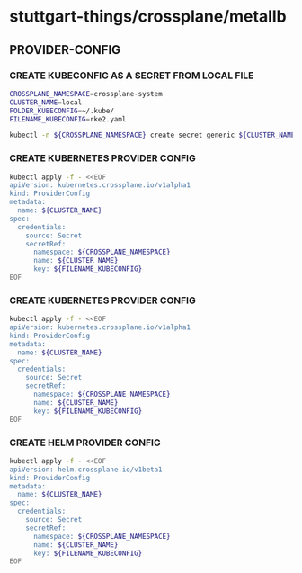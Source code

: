 # stuttgart-things/crossplane/metallb

## PROVIDER-CONFIG

### CREATE KUBECONFIG AS A SECRET FROM LOCAL FILE

```bash
CROSSPLANE_NAMESPACE=crossplane-system
CLUSTER_NAME=local
FOLDER_KUBECONFIG=~/.kube/
FILENAME_KUBECONFIG=rke2.yaml
```

```bash
kubectl -n ${CROSSPLANE_NAMESPACE} create secret generic ${CLUSTER_NAME} --from-file=${FOLDER_KUBECONFIG}/${FILENAME_KUBECONFIG}
```

### CREATE KUBERNETES PROVIDER CONFIG

```bash
kubectl apply -f - <<EOF
apiVersion: kubernetes.crossplane.io/v1alpha1
kind: ProviderConfig
metadata:
  name: ${CLUSTER_NAME}
spec:
  credentials:
    source: Secret
    secretRef:
      namespace: ${CROSSPLANE_NAMESPACE}
      name: ${CLUSTER_NAME}
      key: ${FILENAME_KUBECONFIG}
EOF
```

### CREATE KUBERNETES PROVIDER CONFIG

```bash
kubectl apply -f - <<EOF
apiVersion: kubernetes.crossplane.io/v1alpha1
kind: ProviderConfig
metadata:
  name: ${CLUSTER_NAME}
spec:
  credentials:
    source: Secret
    secretRef:
      namespace: ${CROSSPLANE_NAMESPACE}
      name: ${CLUSTER_NAME}
      key: ${FILENAME_KUBECONFIG}
EOF
```

### CREATE HELM PROVIDER CONFIG

```bash
kubectl apply -f - <<EOF
apiVersion: helm.crossplane.io/v1beta1
kind: ProviderConfig
metadata:
  name: ${CLUSTER_NAME}
spec:
  credentials:
    source: Secret
    secretRef:
      namespace: ${CROSSPLANE_NAMESPACE}
      name: ${CLUSTER_NAME}
      key: ${FILENAME_KUBECONFIG}
EOF
```